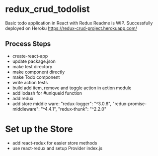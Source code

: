 # redux_crud_todolist
Basic todo application in React with Redux
Readme is WIP.  Successfully deployed on Heroku
https://redux-crud-project.herokuapp.com/

## Process Steps
- create-react-app
- update package.json
- make test directory
- make component directly
- make Todo component
- write action tests
- build add item, remove and toggle action in action module
- add lodash for #uniqueid function
- add redux
- add store middle ware:
  "redux-logger": "^3.0.6",
    "redux-promise-middleware": "^4.4.1",
"redux-thunk": "^2.2.0"

# Set up the Store
- add react-redux for easier store methods
- use react-redux and setup Provider index.js
